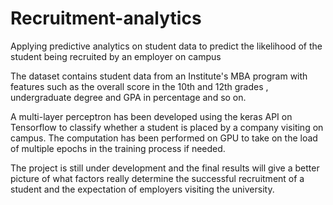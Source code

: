 # Recruitment-analytics
Applying predictive analytics on student data to predict the likelihood of the student being recruited by an employer on campus

The dataset contains student data from an Institute's MBA program with features such as the overall score in the 10th and 12th grades , undergraduate degree and GPA in percentage and so on.

A multi-layer perceptron has been developed using the keras API on Tensorflow to classify whether a student is placed by a company visiting
on campus. The computation has been performed on GPU to take on the load of multiple epochs in the training process if needed.

The project is still under development and the final results will give a better picture of what factors really determine the successful 
recruitment of a student and the expectation of employers visiting the university.

